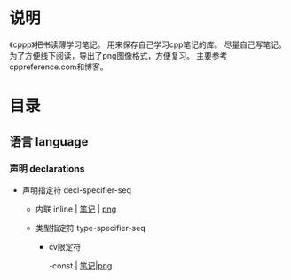 # 说明
《cppp》把书读薄学习笔记。
用来保存自己学习cpp笔记的库。
尽量自己写笔记。
为了方便线下阅读，导出了png图像格式，方便复习。
主要参考cppreference.com和博客。


# 目录

## 语言 language

### 声明 declarations

- 声明指定符 decl-specifier-seq 

  - 内联 inline | [笔记](https://github.com/hoshinotsuki/CppPrimer/blob/master/Inline.md) | [png](https://github.com/hoshinotsuki/CppPrimer/blob/master/Inline.png)

  - 类型指定符 type-specifier-seq

    - cv限定符

        -const | [笔记]()|[png]()

